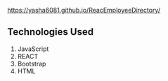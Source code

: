 
https://yasha6081.github.io/ReacEmployeeDirectory/
## Technologies Used
  1. JavaScript
  2. REACT
  3. Bootstrap
  4. HTML
  

  
  
  
  

